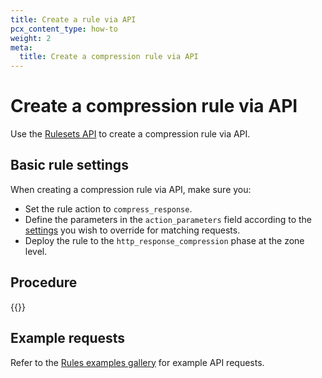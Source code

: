 ```yaml
---
title: Create a rule via API
pcx_content_type: how-to
weight: 2
meta:
  title: Create a compression rule via API
---
```


# Create a compression rule via API

Use the [Rulesets API](/ruleset-engine/rulesets-api/) to create a compression rule via API.

## Basic rule settings

When creating a compression rule via API, make sure you:

* Set the rule action to `compress_response`.
* Define the parameters in the `action_parameters` field according to the [settings](/rules/compression-rules/settings/#api-configuration-settings) you wish to override for matching requests.
* Deploy the rule to the `http_response_compression` phase at the zone level.

## Procedure

{{<render file="_rules-creation-workflow.md" withParameters="a compression rule;;http_response_compression">}}

## Example requests

Refer to the [Rules examples gallery](/rules/examples/) for example API requests.
